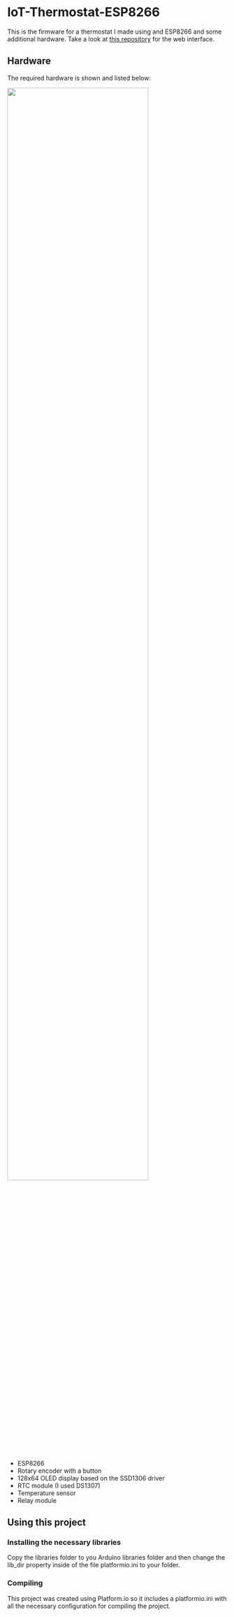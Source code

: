 # IoT-Thermostat-ESP8266
This is the firmware for a thermostat I made using and ESP8266 and some additional hardware. Take a look at [this repository](https://github.com/nicolalombardi/IoT-Thermostat-WebApp) for the web interface.

## Hardware
The required hardware is shown and listed below:
<p><img src="https://i.imgur.com/jbL3K4J.png" style="display:block;" width="80%"></p>

- ESP8266
- Rotary encoder with a button
- 128x64 OLED display based on the SSD1306 driver
- RTC module (I used DS1307)
- Temperature sensor
- Relay module

## Using this project
### Installing the necessary libraries
Copy the libraries folder to you Arduino libraries folder and then change the lib_dir property inside of the file platformio.ini to your folder.
### Compiling
This project was created using Platform.io so it includes a platformio.ini with all the necessary configuration for compiling the project. 
